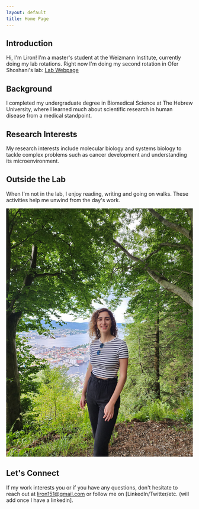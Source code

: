 ```yaml
---
layout: default
title: Home Page
---
```


## Introduction
Hi, I'm Liron! I'm a master's student at the Weizmann Institute, currently doing my lab rotations. 
Right now I'm doing my second rotation in Ofer Shoshani's lab: 
[Lab Webpage](https://www.weizmann.ac.il/Biomolecular_Sciences/Shoshani/home)

## Background
I completed my undergraduate degree in Biomedical Science at The Hebrew University, where I learned much about scientific research in human disease from a medical standpoint.  

## Research Interests
My research interests include molecular biology and systems biology to tackle complex problems such as cancer development and understanding its microenvironment. 

## Outside the Lab
When I'm not in the lab, I enjoy reading, writing and going on walks. These activities help me unwind from the day's work. 

![](/liron's_profile_pic.jpeg)

## Let's Connect
If my work interests you or if you have any questions, don't hesitate to reach out at liron151@gmail.com or follow me on [LinkedIn/Twitter/etc. (will add once I have a linkedin].


